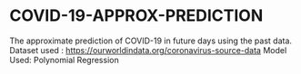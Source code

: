 # COVID-19-APPROX-PREDICTION

The approximate prediction of COVID-19 in future days using the past data.
Dataset used : https://ourworldindata.org/coronavirus-source-data
Model Used: Polynomial Regression
